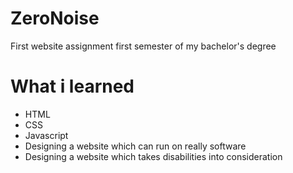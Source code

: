 # ZeroNoise
First website assignment first semester of my bachelor's degree
# What i learned
- HTML
- CSS
- Javascript
- Designing a website which can run on really software
- Designing a website which takes disabilities into consideration
